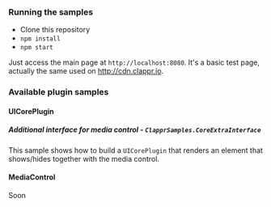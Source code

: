 ### Running the samples

- Clone this repository
- `npm install`
- `npm start`

Just access the main page at `http://localhost:8080`. It's a basic test page, actually the same used on http://cdn.clappr.io.

### Available plugin samples

#### UICorePlugin

##### Additional interface for media control - `ClapprSamples.CoreExtraInterface`

This sample shows how to build a `UICorePlugin` that renders an element that shows/hides together with the media control.

#### MediaControl

Soon
